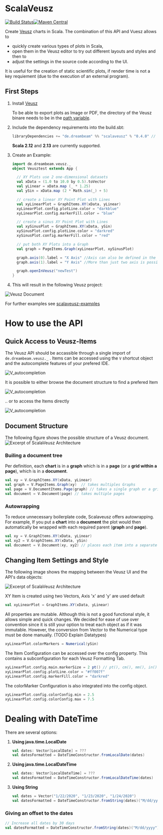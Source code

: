 # ScalaVeusz
[![Build Status](https://travis-ci.org/staeff777/scalaveusz.svg?branch=master)](https://travis-ci.org/staeff777/scalaveusz)[![Maven Central](https://maven-badges.herokuapp.com/maven-central/de.dreambeam/scalaveusz_2.12/badge.svg)](https://maven-badges.herokuapp.com/maven-central/de.dreambeam/scalaveusz_2.12)

Create [Veusz](https://veusz.github.io/) charts in Scala.
The combination of this API and Vuesz allows to 
- quickly create various types of plots in Scala, 
- open them in the Veusz editor to try out different layouts and styles and then to
- adjust the settings in the source code according to the UI.

It is useful for the creation of static scientific plots, if render time is not a key requiement (due to the execution of an external program). 

## First Steps
1. Install [Veusz](https://veusz.github.io/download/)
   
   To be able to export plots as Image or PDF, the directory of the Veusz binare needs to be in the [path variable](https://en.wikipedia.org/wiki/PATH_(variable)). 

2. Include the dependency requirements into the build.sbt:
    ```scala
    libraryDependencies += "de.dreambeam" %% "scalaveusz" % "0.4.0" // version according to Maven Central Badge in the top of this page
    ```
    **Scala 2.12** and **2.13** are currently supported.
    
3. Create an Example:
    
    ```scala
    import de.dreambeam.veusz._
    object Veusztest extends App {
    
      // XY Plots use 2 one-dimensional datasets
      val xData = (1.0 to 10.0 by 0.5).toVector
      val yLinear = xData.map (_ * 1.25)
      val ySin = xData.map (2 * Math.sin(_) + 5)
    
      // create a linear XY Point Plot with Lines
      val xyLinearPlot = GraphItems.XY(xData, yLinear)
      xyLinearPlot.config.plotLine.color = "darkblue"
      xyLinearPlot.config.markerFill.color = "blue"
    
      // create a sinus XY Point Plot with Lines
      val xySinusPlot = GraphItems.XY(xData, ySin)
      xySinusPlot.config.plotLine.color = "darkred"
      xySinusPlot.config.markerFill.color = "red"
    
      // put both XY Plots into a Graph
      val graph = PageItems.Graph(xyLinearPlot, xySinusPlot)
    
      graph.axis(0).label = "X Axis" //Axis can also be defined in the Graph constructor
      graph.axis(1).label = "Y Axis" //More than just two axis is possible
    
      graph.openInVeusz("newTest")
    }
    ```

4. This will result in the following Veusz project:

![Veusz Document](https://raw.githubusercontent.com/staeff777/scalaveusz/master/documentation/example.png)

For further examples see [scalaveusz-examples](https://github.com/staeff777/scalaveusz-examples)

# How to use the API
## Quick Access to Veusz-Items
The Veusz API should be accassible through a single import of `de.dreambeam.veusz._` . Items can be accessed using the `V` shortcut object and the autocomplete features of your prefered IDE.  

![V_autocompletion](documentation/V.png)

It is possible to either browse the document structure to find a prefered Item

![V_autocompletion](documentation/V_Browse.png)

.. or to access the Items directly

![V_autocompletion](documentation/V_Direct.png)

## Document Structure
The following figure shows the possible structure of a Veusz document.
![Excerpt of ScalaVeusz Architecture](documentation/structure.png)

### Builing a document tree
Per definition, each **chart** is in a **graph** which is in a **page** (or a **grid within a page**), which is in a **document**. 
```scala
val xy = V.GraphItems.XY(xData, yLinear)
val graph = V.PageItems.Graph(xy)  // takes multiples Graphs
val page = V.DocumentItems.Page(graph) // takes a single graph or a grid
val document = V.Document(page) // takes multiple pages
```

### Autowrapping

To reduce unnecessary boilerplate code, Scalaveusz offers autowrapping. For example, If you put a **chart** into a **document** the plot would then automatically be wrapped with each required parent (**graph** and **page**). 
```scala
val xy = V.GraphItems.XY(xData, yLinear)
val xy2 = V.GraphItems.XY(xData, ySin)
val document = V.Document(xy, xy2) // places each item into a separate page
```
## Changing Item Settings and Style
The following image shows the mapping between the Veusz UI and the API's data objects:

![Excerpt of ScalaVeusz Architecture](documentation/config.png)

XY Item is created using two Vectors, Axis 'x' and 'y' are used default
```scala 
val xyLinearPlot = GraphItems.XY(xData, yLinear)
```
All properties are mutable. Although this is not a good functional style, it allows simple and quick changes.
We decided for ease of use over convention since it is still your option to treat each object as if it was immutable.
However, the conversion from Vector to the Numerical type must be done manually. (TODO Explain Datatypes)
```scala 
xyLinearPlot.colorMarkers = Numerical(ySin)
```
The Item Configuration can be accessed over the config property. 
This contains a subconfiguration for each Veusz Formatting Tab.

```scala
xyLinearPlot.config.main.markerSize = 2 pt() // pt(), cm(), mm(), in() or percent()
xyLinearPlot.config.plotLine.color = "#ff007f"
xyLinearPlot.config.markerFill.color = "darkred"
```
The colorMarker Configuration is also integrated into the config object.
```scala
xyLinearPlot.config.colorConfig.min = 2.5
xyLinearPlot.config.colorConfig.max = 7.5
```

# Dealing with DateTime

There are several options:

1. **Using java.time.LocalDate**

    ```scala
    val dates: Vector[LocalDate] = ???
    val datesFormatted = DateTimeConstructor.fromLocalDate(dates)
    ```

2. **Using java.time.LocalDateTime**

    ```scala
    val dates: Vector[LocalDateTime] = ???
    val datesFormatted = DateTimeConstructor.fromLocalDateTime(dates)
    ```

3. **Using String**

    ```scala
    val dates = Vector("1/22/2020", "1/23/2020", "1/24/2020")
    val datesFormatted = DateTimeConstructor.fromString(dates)("M/dd/yyyy")
    ```

### Giving an offset to the dates

```scala
// Increase all dates by 30 days
val datesFormatted = DateTimeConstructor.fromString(dates)("M/dd/yyyy")(Map("dd"->30))
```
